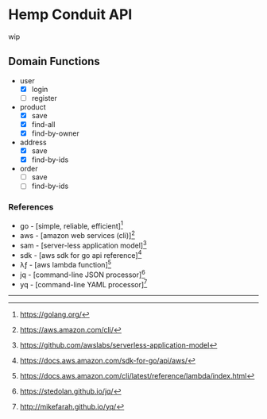 # Hemp Conduit API
wip

## Domain Functions
- user
    - [X] login
    - [ ] register
- product  
    - [X] save
    - [X] find-all
    - [X] find-by-owner
- address
    - [X] save
    - [X] find-by-ids
- order
    - [ ] save
    - [ ] find-by-ids

### References
- go  - [simple, reliable, efficient][^go]
- aws - [amazon web services (cli)][^aws]
- sam - [server-less application model][^sam]
- sdk - [aws sdk for go api reference][^sdk]
- λƒ - [aws lambda function][^λƒ]
- jq - [command-line JSON processor][^jq]
- yq - [command-line YAML processor][^yq]

***

[^sam]: https://github.com/awslabs/serverless-application-model
[^sdk]: https://docs.aws.amazon.com/sdk-for-go/api/aws/
[^λƒ]: https://docs.aws.amazon.com/cli/latest/reference/lambda/index.html
[^go]: https://golang.org/
[^yq]: http://mikefarah.github.io/yq/
[^jq]: https://stedolan.github.io/jq/
[^aws]: https://aws.amazon.com/cli/